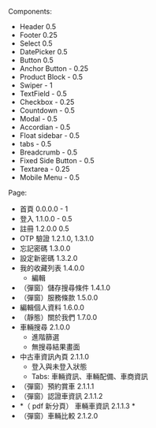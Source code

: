 Components:
- Header 0.5
- Footer 0.25
- Select 0.5
- DatePicker 0.5
- Button 0.5
- Anchor Button - 0.25
- Product Block - 0.5
- Swiper - 1
- TextField - 0.5
- Checkbox - 0.25
- Countdown - 0.5
- Modal - 0.5
- Accordian - 0.5
- Float sidebar - 0.5
- tabs - 0.5
- Breadcrumb - 0.5
- Fixed Side Button - 0.5
- Textarea - 0.25
- Mobile Menu - 0.5



Page:
- 首頁 0.0.0.0 - 1
- 登入 1.1.0.0 - 0.5
- 註冊 1.2.0.0 0.5
- OTP 驗證 1.2.1.0, 1.3.1.0
- 忘記密碼 1.3.0.0
- 設定新密碼 1.3.2.0
- 我的收藏列表 1.4.0.0
	-  編輯
- （彈窗）儲存搜尋條件 1.4.1.0
- （彈窗）服務條款 1.5.0.0
- 編輯個人資料 1.6.0.0
- （靜態）關於我們 1.7.0.0
- 車輛搜尋 2.1.0.0
	- 進階篩選
	- 無搜尋結果畫面
- 中古車資訊內頁 2.1.1.0
	- 登入與未登入狀態
	- Tabs: 車輛資訊、車輛配備、車商資訊
- （彈窗）預約賞車 2.1.1.1
- （彈窗）認證車資訊 2.1.1.2
- *（ pdf 新分頁） 車輛車資訊 2.1.1.3 *
- （彈窗）車輛比較 2.1.2.0